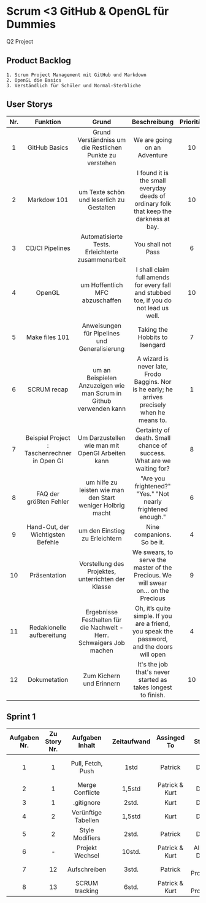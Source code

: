 # Scrum <3 GitHub & OpenGL für Dummies
Q2 Project

## Product Backlog
    1. Scrum Project Management mit GitHub und Markdown
    2. OpenGL die Basics
    3. Verständlich für Schüler und Normal-Sterbliche

## User Storys
|Nr. | Funktion | Grund | Beschreibung | Priorität | Schwierigkeit | Status | Vorausetung |
|:--:|:----:|:----:|:-----:|:----:|:---:|:--:|:--:|
|1   | GitHub Basics | Grund Verständniss um die Restlichen Punkte zu verstehen | We are going on an Adventure | 10 | 1 | in Progress | - |
|2   | Markdow 101 | um Texte schön und leserlich zu Gestalten | I found it is the small everyday deeds of ordinary folk that keep the darkness at bay. | 10 | 2 | in Progress | - |
|3   | CD/CI Pipelines | Automatisierte Tests. Erleichterte zusammenarbeit | You shall not Pass | 6 | 7 | pending | 5 |
|4   | OpenGL | um Hoffentlich MFC abzuschaffen | I shall claim full amends for every fall and stubbed toe, if you do not lead us well. | 10 | 9 | Pending | - |
|5   | Make files 101 | Anweisungen für Pipelines und Generalisierung | Taking the Hobbits to Isengard | 7 | 5 | pending | - |
|6   | SCRUM recap | um an Beispielen Anzuzeigen wie man Scrum in Github verwenden kann | A wizard is never late, Frodo Baggins. Nor is he early; he arrives precisely when he means to. | 1 | 1 | pending | - |
|7   | Beispiel Project : Taschenrechner in Open Gl | Um Darzustellen wie man mit OpenGl Arbeiten kann | Certainty of death. Small chance of success. What are we waiting for? | 8 | 10| pending | 4 |
|8   | FAQ der größten Fehler | um hilfe zu leisten wie man den Start weniger Holbrig macht | "Are you frightened?" "Yes." "Not nearly frightened enough." | 6 | 7 | pending | - |
|9   | Hand-Out, der Wichtigsten Befehle | um den Einstieg zu Erleichtern | Nine companions. So be it. | 4 | 3 | pending | - |
|10  | Präsentation | Vorstellung des Projektes, unterrichten der Klasse | We swears, to serve the master of the Precious. We will swear on… on the Precious | 9 | 2 | pending | 1, 2, 4, 5 |
|11  | Redakionelle aufbereitung | Ergebnisse Festhalten für die Nachwelt - Herr. Schwaigers Job machen | Oh, it’s quite simple. If you are a friend, you speak the password, and the doors will open | 4 | 7 | imagined | 1-9 + 12 |
|12 | Dokumetation | Zum Kichern und Erinnern | It's the job that's never started as takes longest to finish. | 10 | 0 | running alongside | **∞**|

## Sprint 1
 |Aufgaben Nr.| Zu Story Nr. | Aufgaben Inhalt | Zeitaufwand | Assinged To | Status | Definition of Done |
 |:-:|:--:|:--:|:--:|:--:|:--:|:--:|
 |1  |1 | Pull, Fetch, Push| 1std | Patrick | Done | Grundlegende online Zusammenarbeit | 
 |2  |1 | Merge Conflicte | 1,5std | Patrick & Kurt | Done | 
 |3  |1 | .gitignore | 2std. | Kurt | Done |
 |4  |2 | Verünftige Tabellen | 1,5std | Kurt | Done |
 |5  |2 | Style Modifiers | 2std. | Patrick | Done |
 |6  |- | Projekt Wechsel | 10std. | Patrick & Kurt | Almost Done |
 |7  |12| Aufschreiben | 3std. | Patrick | In Progress |
 |8  |13| SCRUM tracking | 6std. | Patrick & Kurt | In Progress |
